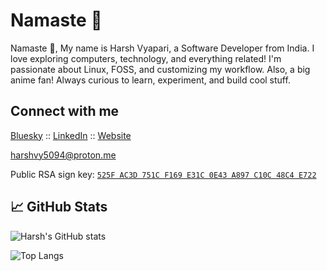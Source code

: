 # Namaste 🙏

Namaste 🙏, My name is Harsh Vyapari, a Software Developer from India. I love exploring computers, technology, and everything related! I'm passionate about Linux, FOSS, and customizing my workflow. Also, a big anime fan! Always curious to learn, experiment, and build cool stuff.

## Connect with me

[Bluesky](https://bsky.app/profile/harshv5094.bsky.social) :: [LinkedIn](https://linkedin.com/in/harshv5094) :: [Website](https://harshv5094.vercel.app)

[harshvy5094@proton.me](mailto:harshvy5094@proton.me)

Public RSA sign key: [`525F AC3D 751C F169 E31C 0E43 A897 C10C 48C4 E722`](https://raw.githubusercontent.com/harshv5094/harshv5094/refs/heads/main/git-sign-public.asc)

## 📈 GitHub Stats

![Harsh's GitHub stats](https://github-readme-stats.vercel.app/api?username=harshv5094&show_icons=true&rank_icon=github&theme=tokyonight)

![Top Langs](https://github-readme-stats.vercel.app/api/top-langs/?username=harshv5094&layout=compact&theme=tokyonight)
